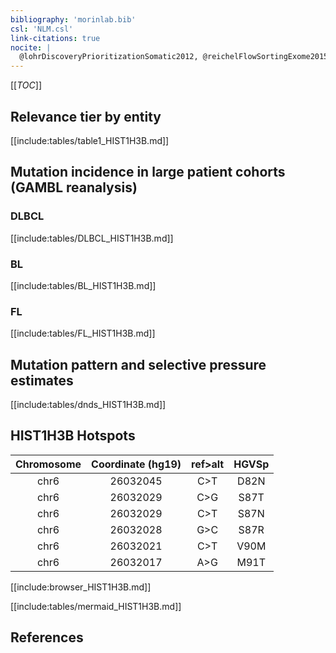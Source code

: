 ```yaml
---
bibliography: 'morinlab.bib'
csl: 'NLM.csl'
link-citations: true
nocite: |
  @lohrDiscoveryPrioritizationSomatic2012, @reichelFlowSortingExome2015, 
---
```

[[_TOC_]]


## Relevance tier by entity

[[include:tables/table1_HIST1H3B.md]]

## Mutation incidence in large patient cohorts (GAMBL reanalysis)

### DLBCL
[[include:tables/DLBCL_HIST1H3B.md]]

### BL
[[include:tables/BL_HIST1H3B.md]]

### FL
[[include:tables/FL_HIST1H3B.md]]


## Mutation pattern and selective pressure estimates
[[include:tables/dnds_HIST1H3B.md]]



## HIST1H3B Hotspots

| Chromosome |Coordinate (hg19) | ref>alt | HGVSp | 
 | :---:| :---: | :--: | :---: |
|chr6|26032045|C>T|D82N| 
|chr6|26032029|C>G|S87T| 
|chr6|26032029|C>T|S87N| 
|chr6|26032028|G>C|S87R| 
|chr6|26032021|C>T|V90M| 
|chr6|26032017|A>G|M91T| 


[[include:browser_HIST1H3B.md]]

[[include:tables/mermaid_HIST1H3B.md]]

## References

